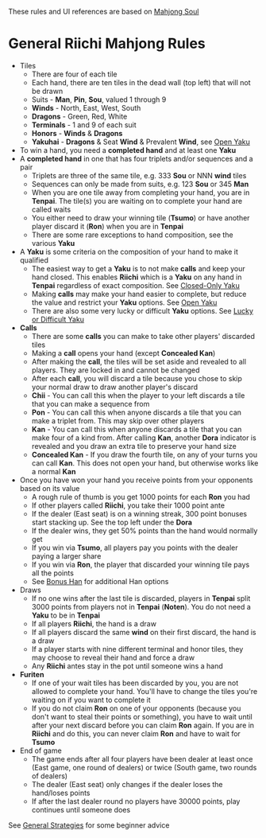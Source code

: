These rules and UI references are based on [Mahjong Soul](https://mahjongsoul.game.yo-star.com/)

# General Riichi Mahjong Rules

* Tiles
  * There are four of each tile
  * Each hand, there are ten tiles in the dead wall (top left) that will not be drawn
  * Suits - **Man**, **Pin**, **Sou**, valued 1 through 9
  * **Winds** - North, East, West, South
  * **Dragons** - Green, Red, White
  * **Terminals** - 1 and 9 of each suit
  * **Honors** - **Winds** & **Dragons**
  * **Yakuhai** - **Dragons** & Seat **Wind** & Prevalent **Wind**, see [Open Yaku](README-open-yaku.md)
* To win a hand, you need a **completed hand** and at least one **Yaku**
* A **completed hand** in one that has four triplets and/or sequences and a pair
  * Triplets are three of the same tile, e.g. 333 **Sou** or NNN **wind** tiles
  * Sequences can only be made from suits, e.g. 123 **Sou** or 345 **Man**
  * When you are one tile away from completing your hand, you are in **Tenpai**.  The tile(s)
    you are waiting on to complete your hand are called waits
  * You either need to draw your winning tile (**Tsumo**) or have another player discard
    it (**Ron**) when you are in **Tenpai**
  * There are some rare exceptions to hand composition, see the various **Yaku**
* A **Yaku** is some criteria on the composition of your hand to make it qualified
  * The easiest way to get a **Yaku** is to not make **calls** and keep your hand closed.
    This enables **Riichi** which is a **Yaku** on any hand in **Tenpai** regardless of exact
    composition.
    See [Closed-Only Yaku](README-closed-only-yaku.md)
  * Making **calls** may make your hand easier to complete, but reduce the value and restrict
    your **Yaku** options.  See [Open Yaku](README-open-yaku.md)
  * There are also some very lucky or difficult **Yaku** options.
    See [Lucky or Difficult Yaku](README-lucky-or-difficult-yaku.md)
* **Calls**
  * There are some **calls** you can make to take other players' discarded tiles
  * Making a **call** opens your hand (except **Concealed Kan**)
  * After making the **call**, the tiles will be set aside and revealed to all players.  They
    are locked in and cannot be changed
  * After each **call**, you will discard a tile because you chose to skip your normal draw
    to draw another player's discard
  * **Chii** - You can call this when the player to your left discards a tile that you can
    make a sequence from
  * **Pon** - You can call this when anyone discards a tile that you can make a triplet from.
    This may skip over other players
  * **Kan** - You can call this when anyone discards a tile that you can make four of a kind
    from.  After calling **Kan**, another **Dora** indicator is revealed and you draw an extra
    tile to preserve your hand size
  * **Concealed Kan** - If you draw the fourth tile, on any of your turns you can call **Kan**.
    This does not open your hand, but otherwise works like a normal **Kan**
* Once you have won your hand you receive points from your opponents based on its value
  * A rough rule of thumb is you get 1000 points for each **Ron** you had
  * If other players called **Riichi**, you take their 1000 point ante
  * If the dealer (East seat) is on a winning streak, 300 point bonuses start stacking up.
    See the top left under the **Dora**
  * If the dealer wins, they get 50% points than the hand would normally get
  * If you win via **Tsumo**, all players pay you points with the dealer paying a larger share
  * If you win via **Ron**, the player that discarded your winning tile pays all the points
  * See [Bonus Han](README-bonus-han.md) for additional Han options
* Draws
  * If no one wins after the last tile is discarded, players in **Tenpai** split 3000 points
    from players not in **Tenpai** (**Noten**).  You do not need a **Yaku** to be in **Tenpai**
  * If all players **Riichi**, the hand is a draw
  * If all players discard the same **wind** on their first discard, the hand is a draw
  * If a player starts with nine different terminal and honor tiles, they may choose
    to reveal their hand and force a draw
  * Any **Riichi** antes stay in the pot until someone wins a hand
* **Furiten**
  * If one of your wait tiles has been discarded by you, you are not allowed to complete
    your hand.  You'll have to change the tiles you're waiting on if you want to complete
    it
  * If you do not claim **Ron** on one of your opponents (because you don't want to steal
    their points or something), you have to wait until after your next discard before
    you can claim **Ron** again.  If you are in **Riichi** and do this, you can never claim **Ron** and have
    to wait for **Tsumo**
* End of game
  * The game ends after all four players have been dealer at least once (East game,
    one round of dealers) or twice (South game, two rounds of dealers)
  * The dealer (East seat) only changes if the dealer loses the hand/loses points
  * If after the last dealer round no players have 30000 points, play continues until
    someone does

See [General Strategies](README-general-strategies.md) for some beginner advice
